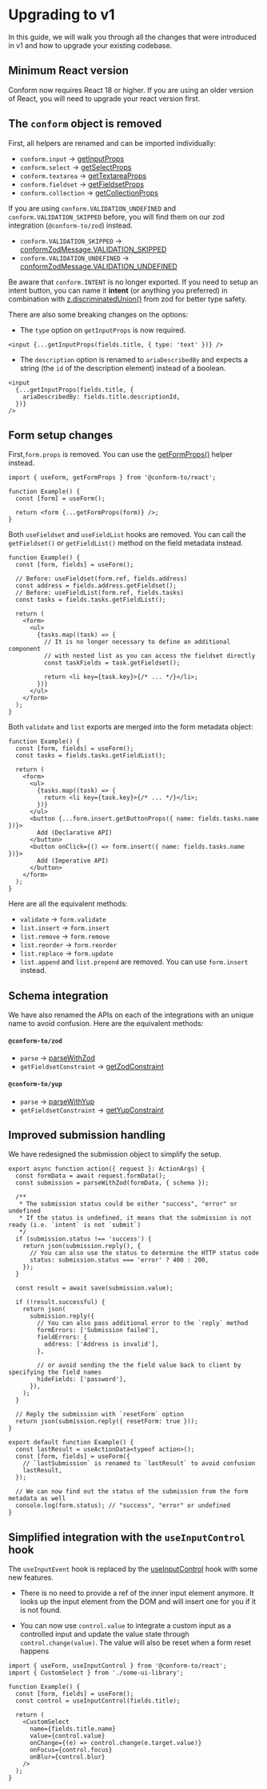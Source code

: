 # Upgrading to v1

In this guide, we will walk you through all the changes that were introduced in v1 and how to upgrade your existing codebase.

## Minimum React version

Conform now requires React 18 or higher. If you are using an older version of React, you will need to upgrade your react version first.

## The `conform` object is removed

First, all helpers are renamed and can be imported individually:

- `conform.input` -> [getInputProps](./api/react/getInputProps.md)
- `conform.select` -> [getSelectProps](./api/react/getSelectProps.md)
- `conform.textarea` -> [getTextareaProps](./api/react/getTextareaProps.md)
- `conform.fieldset` -> [getFieldsetProps](./api/react/getFieldsetProps.md)
- `conform.collection` -> [getCollectionProps](./api/react/getCollectionProps.md)

If you are using `conform.VALIDATION_UNDEFINED` and `conform.VALIDATION_SKIPPED` before, you will find them on our zod integration (`@conform-to/zod`) instead.

- `conform.VALIDATION_SKIPPED` -> [conformZodMessage.VALIDATION_SKIPPED](./api/zod/conformZodMessage.md#conformzodmessagevalidation_skipped)
- `conform.VALIDATION_UNDEFINED` -> [conformZodMessage.VALIDATION_UNDEFINED](./api/zod/conformZodMessage.md#conformzodmessagevalidation_undefined)

Be aware that `conform.INTENT` is no longer exported. If you need to setup an intent button, you can name it **intent** (or anything you preferred) in combination with [z.discriminatedUnion()](https://zod.dev/?id=discriminated-unions) from zod for better type safety.

There are also some breaking changes on the options:

- The `type` option on `getInputProps` is now required.

```tsx
<input {...getInputProps(fields.title, { type: 'text' })} />
```

- The `description` option is renamed to `ariaDescribedBy` and expects a string (the `id` of the description element) instead of a boolean.

```tsx
<input
  {...getInputProps(fields.title, {
    ariaDescribedBy: fields.title.descriptionId,
  })}
/>
```

## Form setup changes

First,`form.props` is removed. You can use the [getFormProps()](./api/react/getFormProps.md) helper instead.

```tsx
import { useForm, getFormProps } from '@conform-to/react';

function Example() {
  const [form] = useForm();

  return <form {...getFormProps(form)} />;
}
```

Both `useFieldset` and `useFieldList` hooks are removed. You can call the `getFieldset()` or `getFieldList()` method on the field metadata instead.

```tsx
function Example() {
  const [form, fields] = useForm();

  // Before: useFieldset(form.ref, fields.address)
  const address = fields.address.getFieldset();
  // Before: useFieldList(form.ref, fields.tasks)
  const tasks = fields.tasks.getFieldList();

  return (
    <form>
      <ul>
        {tasks.map((task) => {
          // It is no longer necessary to define an additional component
          // with nested list as you can access the fieldset directly
          const taskFields = task.getFieldset();

          return <li key={task.key}>{/* ... */}</li>;
        })}
      </ul>
    </form>
  );
}
```

Both `validate` and `list` exports are merged into the form metadata object:

```tsx
function Example() {
  const [form, fields] = useForm();
  const tasks = fields.tasks.getFieldList();

  return (
    <form>
      <ul>
        {tasks.map((task) => {
          return <li key={task.key}>{/* ... */}</li>;
        })}
      </ul>
      <button {...form.insert.getButtonProps({ name: fields.tasks.name })}>
        Add (Declarative API)
      </button>
      <button onClick={() => form.insert({ name: fields.tasks.name })}>
        Add (Imperative API)
      </button>
    </form>
  );
}
```

Here are all the equivalent methods:

- `validate` -> `form.validate`
- `list.insert` -> `form.insert`
- `list.remove` -> `form.remove`
- `list.reorder` -> `form.reorder`
- `list.replace` -> `form.update`
- `list.append` and `list.prepend` are removed. You can use `form.insert` instead.

## Schema integration

We have also renamed the APIs on each of the integrations with an unique name to avoid confusion. Here are the equivalent methods:

#### `@conform-to/zod`

- `parse` -> [parseWithZod](./api/zod/parseWithZod.md)
- `getFieldsetConstraint` -> [getZodConstraint](./api/zod/getZodConstraint.md)

#### `@conform-to/yup`

- `parse` -> [parseWithYup](./api/yup/parseWithYup.md)
- `getFieldsetConstraint` -> [getYupConstraint](./api/yup/getYupConstraint.md)

## Improved submission handling

We have redesigned the submission object to simplify the setup.

```tsx
export async function action({ request }: ActionArgs) {
  const formData = await request.formData();
  const submission = parseWithZod(formData, { schema });

  /**
   * The submission status could be either "success", "error" or undefined
   * If the status is undefined, it means that the submission is not ready (i.e. `intent` is not `submit`)
   */
  if (submission.status !== 'success') {
    return json(submission.reply(), {
      // You can also use the status to determine the HTTP status code
      status: submission.status === 'error' ? 400 : 200,
    });
  }

  const result = await save(submission.value);

  if (!result.successful) {
    return json(
      submission.reply({
        // You can also pass additional error to the `reply` method
        formErrors: ['Submission failed'],
        fieldErrors: {
          address: ['Address is invalid'],
        },

        // or avoid sending the the field value back to client by specifying the field names
        hideFields: ['password'],
      }),
    );
  }

  // Reply the submission with `resetForm` option
  return json(submission.reply({ resetForm: true }));
}

export default function Example() {
  const lastResult = useActionData<typeof action>();
  const [form, fields] = useForm({
    // `lastSubmission` is renamed to `lastResult` to avoid confusion
    lastResult,
  });

  // We can now find out the status of the submission from the form metadata as well
  console.log(form.status); // "success", "error" or undefined
}
```

## Simplified integration with the `useInputControl` hook

The `useInputEvent` hook is replaced by the [useInputControl](./api/react/useInputControl.md) hook with some new features.

- There is no need to provide a ref of the inner input element anymore. It looks up the input element from the DOM and will insert one for you if it is not found.

- You can now use `control.value` to integrate a custom input as a controlled input and update the value state through `control.change(value)`. The value will also be reset when a form reset happens

```tsx
import { useForm, useInputControl } from '@conform-to/react';
import { CustomSelect } from './some-ui-library';

function Example() {
  const [form, fields] = useForm();
  const control = useInputControl(fields.title);

  return (
    <CustomSelect
      name={fields.title.name}
      value={control.value}
      onChange={(e) => control.change(e.target.value)}
      onFocus={control.focus}
      onBlur={control.blur}
    />
  );
}
```
